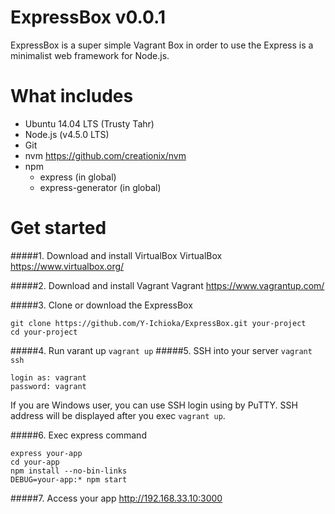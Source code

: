 # ExpressBox v0.0.1
ExpressBox is a super simple Vagrant Box in order to use the Express is a minimalist web framework for Node.js.


# What includes
* Ubuntu 14.04 LTS (Trusty Tahr)
* Node.js (v4.5.0 LTS)
* Git
* nvm https://github.com/creationix/nvm
* npm
	* express (in global)
	* express-generator (in global)


# Get started
#####1. Download and install VirtualBox
VirtualBox https://www.virtualbox.org/

#####2. Download and install Vagrant
Vagrant https://www.vagrantup.com/

#####3. Clone or download the ExpressBox
```
git clone https://github.com/Y-Ichioka/ExpressBox.git your-project
cd your-project
```
#####4. Run varant up
```vagrant up```
#####5. SSH into your server
```vagrant ssh```

```
login as: vagrant
password: vagrant
```

If you are Windows user, you can use SSH login using by PuTTY.
SSH address will be displayed after you exec ```vagrant up```.


#####6. Exec express command
```
express your-app
cd your-app
npm install --no-bin-links
DEBUG=your-app:* npm start
```

#####7. Access your app
http://192.168.33.10:3000
